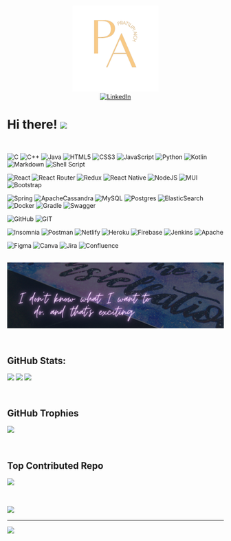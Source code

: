 <div id="header" align="center">
  <img src="logo-nobg.png" width="200"/>
</div>

<div id="badges" align="center">
  <a href="https://in.linkedin.com/in/pratilipi-aich">
    <img src="https://img.shields.io/badge/LinkedIn-%230077B5.svg?logo=linkedin&logoColor=white" alt="LinkedIn"/>
  </a>
</div>

<h1>
  Hi there!
  <img src="https://media.giphy.com/media/Wj7lNjMNDxSmc/giphy.gif" width="50px"/>
</h1>

<br/>

![C](https://img.shields.io/badge/c-%2300599C.svg?style=flat&logo=c&logoColor=white) ![C++](https://img.shields.io/badge/c++-%2300599C.svg?style=flat&logo=c%2B%2B&logoColor=white) ![Java](https://img.shields.io/badge/java-%23ED8B00.svg?style=flat&logo=java&logoColor=white) ![HTML5](https://img.shields.io/badge/html5-%23E34F26.svg?style=flat&logo=html5&logoColor=white) ![CSS3](https://img.shields.io/badge/css3-%231572B6.svg?style=flat&logo=css3&logoColor=white) ![JavaScript](https://img.shields.io/badge/javascript-%23323330.svg?style=flat&logo=javascript&logoColor=%23F7DF1E) ![Python](https://img.shields.io/badge/python-3670A0?style=flat&logo=python&logoColor=ffdd54) ![Kotlin](https://img.shields.io/badge/kotlin-%230095D5.svg?style=flat&logo=kotlin&logoColor=white)  ![Markdown](https://img.shields.io/badge/markdown-%23000000.svg?style=flat&logo=markdown&logoColor=white) ![Shell Script](https://img.shields.io/badge/shell_script-%23121011.svg?style=flat&logo=gnu-bash&logoColor=white) 

![React](https://img.shields.io/badge/react-%2320232a.svg?style=flat&logo=react&logoColor=%2361DAFB) ![React Router](https://img.shields.io/badge/React_Router-CA4245?style=flat&logo=react-router&logoColor=white) ![Redux](https://img.shields.io/badge/redux-%23593d88.svg?style=flat&logo=redux&logoColor=white) ![React Native](https://img.shields.io/badge/react_native-%2320232a.svg?style=flat&logo=react&logoColor=%2361DAFB) ![NodeJS](https://img.shields.io/badge/node.js-6DA55F?style=flat&logo=node.js&logoColor=white) ![MUI](https://img.shields.io/badge/MUI-%230081CB.svg?style=flat&logo=material-ui&logoColor=white) ![Bootstrap](https://img.shields.io/badge/bootstrap-%23563D7C.svg?style=flat&logo=bootstrap&logoColor=white)	

![Spring](https://img.shields.io/badge/spring-%236DB33F.svg?style=flat&logo=spring&logoColor=white) ![ApacheCassandra](https://img.shields.io/badge/cassandra-%231287B1.svg?style=flat&logo=apache-cassandra&logoColor=white) ![MySQL](https://img.shields.io/badge/mysql-%2300f.svg?style=flat&logo=mysql&logoColor=white) ![Postgres](https://img.shields.io/badge/postgres-%23316192.svg?style=flat&logo=postgresql&logoColor=white) ![ElasticSearch](https://img.shields.io/badge/-ElasticSearch-005571?style=flat&logo=elasticsearch) ![Docker](https://img.shields.io/badge/docker-%230db7ed.svg?style=flat&logo=docker&logoColor=white) ![Gradle](https://img.shields.io/badge/Gradle-02303A.svg?style=flat&logo=Gradle&logoColor=white)  ![Swagger](https://img.shields.io/badge/-Swagger-%23Clojure?style=flat&logo=swagger&logoColor=white)

![GitHub](https://img.shields.io/badge/GitHub-%23121011.svg?style=flat&logo=github&logoColor=white) ![GIT](https://img.shields.io/badge/Git-fc6d26?style=flat&logo=git&logoColor=white) 

![Insomnia](https://img.shields.io/badge/Insomnia-black?style=flat&logo=insomnia&logoColor=5849BE) ![Postman](https://img.shields.io/badge/Postman-FF6C37?style=flat&logo=postman&logoColor=white) ![Netlify](https://img.shields.io/badge/netlify-%23000000.svg?style=flat&logo=netlify&logoColor=#00C7B7) ![Heroku](https://img.shields.io/badge/heroku-%23430098.svg?style=flat&logo=heroku&logoColor=white) ![Firebase](https://img.shields.io/badge/Firebase-%23ED8B00.svg?style=flat&logo=firebase&logoColor=white)  ![Jenkins](https://img.shields.io/badge/jenkins-%232C5263.svg?style=flat&logo=jenkins&logoColor=white) ![Apache](https://img.shields.io/badge/apache-%23D42029.svg?style=flat&logo=apache&logoColor=white) 

![Figma](https://img.shields.io/badge/figma-%23F24E1E.svg?style=flat&logo=figma&logoColor=white) ![Canva](https://img.shields.io/badge/Canva-%2300C4CC.svg?style=flat&logo=Canva&logoColor=white) ![Jira](https://img.shields.io/badge/jira-%230A0FFF.svg?style=flat&logo=jira&logoColor=white)  ![Confluence](https://img.shields.io/badge/confluence-%23172BF4.svg?style=flat&logo=confluence&logoColor=white)  
<br/>

![i have no idea what to do](https://github.com/PratilipiAich/PratilipiAich/blob/master/banner.png?raw=true)

<br/>

## GitHub Stats:
![](https://github-readme-stats.vercel.app/api?username=PratilipiAich&theme=tokyonight&hide_border=true&include_all_commits=true&count_private=false)
![](https://github-readme-streak-stats.herokuapp.com/?user=PratilipiAich&theme=tokyonight&hide_border=true)
![](https://github-readme-stats.vercel.app/api/top-langs/?username=PratilipiAich&theme=tokyonight&hide_border=true&include_all_commits=true&count_private=false&layout=compact)

<br/>

## GitHub Trophies
![](https://github-profile-trophy.vercel.app/?username=pratilipiaich&theme=gitdimmed&no-frame=false&no-bg=true&margin-w=4)


<br/>

## Top Contributed Repo
![](https://github-contributor-stats.vercel.app/api?username=pratilipiaich&limit=5&theme=tokyonight&combine_all_yearly_contributions=true)

<br/>

![](https://quotes-github-readme.vercel.app/api?type=horizontal&theme=tokyonight)


---
[![](https://visitcount.itsvg.in/api?id=pratilipiaich&icon=2&color=11)](https://visitcount.itsvg.in)



